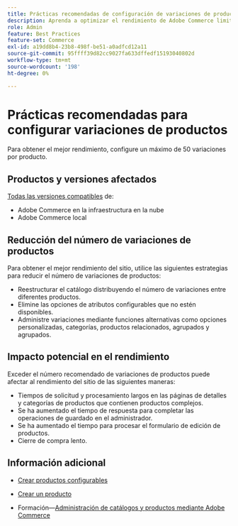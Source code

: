 ```yaml
---
title: Prácticas recomendadas de configuración de variaciones de productos
description: Aprenda a optimizar el rendimiento de Adobe Commerce limitando el número de variaciones de productos configuradas.
role: Admin
feature: Best Practices
feature-set: Commerce
exl-id: a19dd8b4-23b8-498f-be51-a0adfcd12a11
source-git-commit: 95ffff39d82cc9027fa633dffedf15193040802d
workflow-type: tm+mt
source-wordcount: '198'
ht-degree: 0%

---
```


# Prácticas recomendadas para configurar variaciones de productos

Para obtener el mejor rendimiento, configure un máximo de 50 variaciones por producto.

## Productos y versiones afectados

[Todas las versiones compatibles](../../../release/versions.md) de:

- Adobe Commerce en la infraestructura en la nube
- Adobe Commerce local

## Reducción del número de variaciones de productos

Para obtener el mejor rendimiento del sitio, utilice las siguientes estrategias para reducir el número de variaciones de productos:

- Reestructurar el catálogo distribuyendo el número de variaciones entre diferentes productos.
- Elimine las opciones de atributos configurables que no estén disponibles.
- Administre variaciones mediante funciones alternativas como opciones personalizadas, categorías, productos relacionados, agrupados y agrupados.

## Impacto potencial en el rendimiento

Exceder el número recomendado de variaciones de productos puede afectar al rendimiento del sitio de las siguientes maneras:

- Tiempos de solicitud y procesamiento largos en las páginas de detalles y categorías de productos que contienen productos complejos.
- Se ha aumentado el tiempo de respuesta para completar las operaciones de guardado en el administrador.
- Se ha aumentado el tiempo para procesar el formulario de edición de productos.
- Cierre de compra lento.

## Información adicional

- [Crear productos configurables](https://experienceleague.adobe.com/docs/commerce-admin/catalog/products/types/product-create-configurable.html)
- [Crear un producto](https://experienceleague.adobe.com/docs/commerce-admin/catalog/products/product-create.html)

- Formación—[Administración de catálogos y productos mediante Adobe Commerce](https://learning.adobe.com/catalog/adobe_commerce/cours000000000098643.html)
